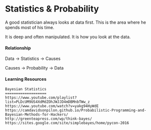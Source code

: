 # Statistics & Probability

A good statistician always looks at data first. This is the area where he spends most of his time.

It is deep and often manipulated. It is how you look at the data.

#### Relationship

Data -&gt; Statistics -&gt; Causes

Causes -&gt; Probability -&gt; Data

#### Learning Resources

```
Bayesian Statistics
===================
https://www.youtube.com/playlist?list=PLDcUM9US4XdMdZOhJWJJD4mDBMnbTWw_z
https://www.youtube.com/watch?v=yakg94HyWdE
https://camdavidsonpilon.github.io/Probabilistic-Programming-and-Bayesian-Methods-for-Hackers/
http://greenteapress.com/wp/think-bayes/
https://sites.google.com/site/simplebayes/home/pycon-2016
```



